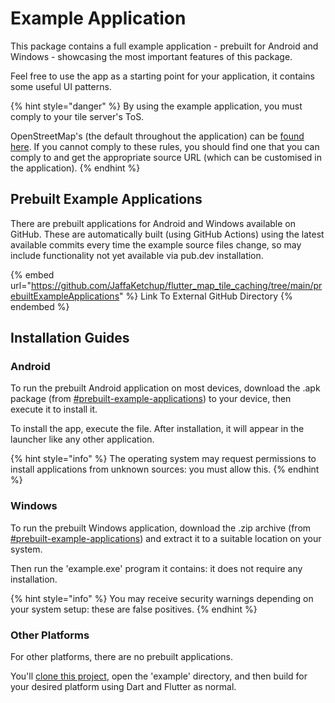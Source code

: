 # Example Application

This package contains a full example application - prebuilt for Android and Windows - showcasing the most important features of this package.

Feel free to use the app as a starting point for your application, it contains some useful UI patterns.

{% hint style="danger" %}
By using the example application, you must comply to your tile server's ToS.

OpenStreetMap's (the default throughout the application) can be [found here](https://operations.osmfoundation.org/policies/tiles). If you cannot comply to these rules, you should find one that you can comply to and get the appropriate source URL (which can be customised in the application).
{% endhint %}

## Prebuilt Example Applications

There are prebuilt applications for Android and Windows available on GitHub. These are automatically built (using GitHub Actions) using the latest available commits every time the example source files change, so may include functionality not yet available via pub.dev installation.

{% embed url="https://github.com/JaffaKetchup/flutter_map_tile_caching/tree/main/prebuiltExampleApplications" %}
Link To External GitHub Directory
{% endembed %}

## Installation Guides

### Android

To run the prebuilt Android application on most devices, download the .apk package (from [#prebuilt-example-applications](example-application.md#prebuilt-example-applications "mention")) to your device, then execute it to install it.

To install the app, execute the file. After installation, it will appear in the launcher like any other application.

{% hint style="info" %}
The operating system may request permissions to install applications from unknown sources: you must allow this.
{% endhint %}

### Windows

To run the prebuilt Windows application, download the .zip archive (from [#prebuilt-example-applications](example-application.md#prebuilt-example-applications "mention")) and extract it to a suitable location on your system.

Then run the 'example.exe' program it contains: it does not require any installation.

{% hint style="info" %}
You may receive security warnings depending on your system setup: these are false positives.
{% endhint %}

### Other Platforms

For other platforms, there are no prebuilt applications.

You'll [clone this project](https://github.com/JaffaKetchup/flutter\_map\_tile\_caching.git), open the 'example' directory, and then build for your desired platform using Dart and Flutter as normal.

